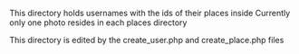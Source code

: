 This directory holds usernames with the ids of their places inside
Currently only one photo resides in each places directory

This directory is edited by the create_user.php and create_place.php files
